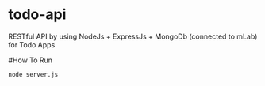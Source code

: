 # todo-api

RESTful API by using NodeJs + ExpressJs + MongoDb (connected to mLab) for Todo Apps

#How To Run

```
node server.js
```
